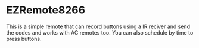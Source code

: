 # EZRemote8266

This is a simple remote that can record buttons using a IR reciver and send the codes and works with AC remotes too. 
You can also schedule by time to press buttons.
